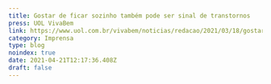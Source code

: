 ```yaml
---
title: Gostar de ficar sozinho também pode ser sinal de transtornos
press: UOL VivaBem
link: https://www.uol.com.br/vivabem/noticias/redacao/2021/03/18/gostar-de-ficar-sozinho-tambem-pode-ser-sinal-de-transtornos-saiba-quais.htm
category: Imprensa
type: blog
noindex: true
date: 2021-04-21T12:17:36.408Z
draft: false
---
```

